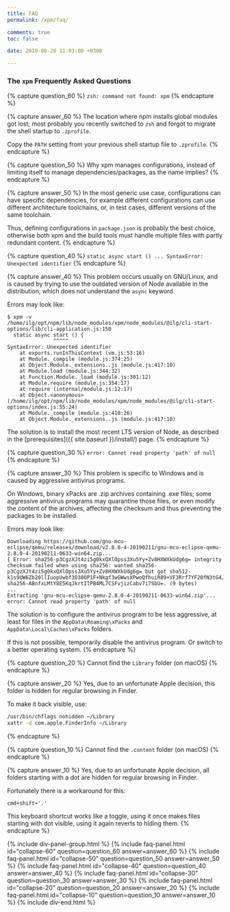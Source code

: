 ```yaml
---
title: FAQ
permalink: /xpm/faq/

comments: true
toc: false

date: 2019-06-28 11:03:00 +0300

---
```


### The `xpm` Frequently Asked Questions

{% capture question_60 %}
`zsh: command not found: xpm`
{% endcapture %}

{% capture answer_60 %}
The location where npm installs global modules got lost; most probably
you recently switched to `zsh` and forgot to migrate the shell startup
to `.zprofile`.

Copy the `PATH` setting from your previous shell startup file to
`.zprofile`.
{% endcapture %}

{% capture question_50 %}
Why xpm manages configurations, instead of limiting itself to manage
dependencies/packages, as the name implies?
{% endcapture %}

{% capture answer_50 %}
In the most generic use case, configurations can have specific dependencies,
for example different configurations can use different architecture
toolchains, or, in test cases, different versions of the same
toolchain.

Thus, defining configurations in `package.json` is probably the
best choice, otherwise both xpm and the build tools must handle
multiple files with partly redundant content.
{% endcapture %}

{% capture question_40 %}
`static async start () ... SyntaxError: Unexpected identifier`
{% endcapture %}

{% capture answer_40 %}
This problem occurs usually on GNU/Linux, and is caused by trying to use
the outdated version of Node available in the distribution, which
does not understand the `async` keyword.

Errors may look like:

```console
$ xpm -v
/home/ilg/opt/npm/lib/node_modules/xpm/node_modules/@ilg/cli-start-options/lib/cli-application.js:150
  static async start () {
               ^^^^^
SyntaxError: Unexpected identifier
    at exports.runInThisContext (vm.js:53:16)
    at Module._compile (module.js:374:25)
    at Object.Module._extensions..js (module.js:417:10)
    at Module.load (module.js:344:32)
    at Function.Module._load (module.js:301:12)
    at Module.require (module.js:354:17)
    at require (internal/module.js:12:17)
    at Object.<anonymous> (/home/ilg/opt/npm/lib/node_modules/xpm/node_modules/@ilg/cli-start-options/index.js:55:24)
    at Module._compile (module.js:410:26)
    at Object.Module._extensions..js (module.js:417:10)
```

The solution is to install the most recent LTS version of Node, as
described in the [prerequisites]({{ site.baseurl }}/install/) page.
{% endcapture %}

{% capture question_30 %}
`error: Cannot read property 'path' of null`
{% endcapture %}

{% capture answer_30 %}
This problem is specific to Windows and is caused by aggressive antivirus programs.

On Windows, binary xPacks are .zip archives containing .exe files;
some aggressive antivirus programs may quarantine those files, or
even modify the content of the archives, affecting the checksum and
thus preventing the packages to be installed.

Errors may look like:

```console
Downloading https://github.com/gnu-mcu-eclipse/qemu/releases/download/v2.8.0-4-20190211/gnu-mcu-eclipse-qemu-2.8.0-4-20190211-0633-win64.zip...
{ Error: sha256-p3CgzXJt4zi5g0kxQXlOpss3Xu5Yy+Zv8HXWXkUdg6g= integrity checksum failed when using sha256: wanted sha256-p3CgzXJt4zi5g0kxQXlOpss3Xu5Yy+Zv8HXWXkUdg6g= but got sha512-k1s9UW6Zb20llIuopUwbf3D38OP1F+Nkgf3wGWwsXPwoQfhuiR89+VF3Rrf7YF20fN3tG4/3jZSC3apiHbQ6NA== sha256-ABnfxLMtY8E5KqJkrtIlPB4ML7CSFvjizCabv7i7SbU=. (9 bytes)
...
Extracting 'gnu-mcu-eclipse-qemu-2.8.0-4-20190211-0633-win64.zip'...
error: Cannot read property 'path' of null
```

The solution is to configure the antivirus program to be less aggressive,
at least for files in the
`AppData\Roaming\xPacks` and `AppData\Local\Caches\xPacks` folders.

If this is not possible, temporarily disable the antivirus program. Or switch
to a better operating system.
{% endcapture %}

{% capture question_20 %}
Cannot find the `Library` folder (on macOS)
{% endcapture %}

{% capture answer_20 %}
Yes, due to an unfortunate Apple decision,
this folder is hidden for regular browsing in Finder.

To make it back visible, use:

```sh
/usr/bin/chflags nohidden ~/Library
xattr -d com.apple.FinderInfo ~/Library
```

{% endcapture %}

{% capture question_10 %}
Cannot find the `.content` folder (on macOS)
{% endcapture %}

{% capture answer_10 %}
Yes, due to an unfortunate Apple decision,
all folders starting with a dot are hidden for regular browsing in Finder.

Fortunately there is a workaround for this:

```console
cmd+shift+'.'
```

This keyboard shortcut works like a toggle, using it once makes files
starting with dot visible,
using it again reverts to hiding them.
{% endcapture %}

{% include div-panel-group.html %}
{% include faq-panel.html id="collapse-60" question=question_60 answer=answer_60 %}
{% include faq-panel.html id="collapse-50" question=question_50 answer=answer_50 %}
{% include faq-panel.html id="collapse-40" question=question_40 answer=answer_40 %}
{% include faq-panel.html id="collapse-30" question=question_30 answer=answer_30 %}
{% include faq-panel.html id="collapse-20" question=question_20 answer=answer_20 %}
{% include faq-panel.html id="collapse-10" question=question_10 answer=answer_10 %}
{% include div-end.html %}
